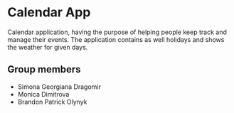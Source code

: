 # Calendar App

Calendar application, having the purpose of helping people keep track and manage their events. The application contains as well holidays and shows the weather for given days. 


## Group members
- Simona Georgiana Dragomir
- Monica Dimitrova
- Brandon Patrick Olynyk

